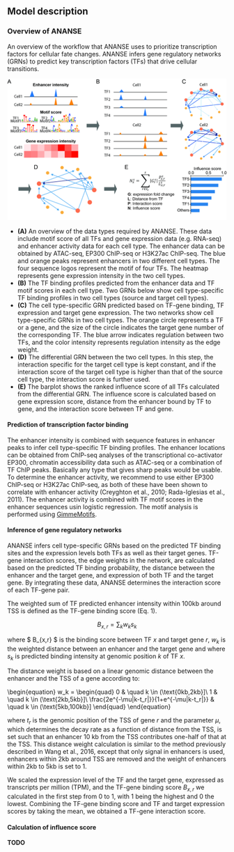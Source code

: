 ## Model description

### Overview of ANANSE

An overview of the workflow that ANANSE uses to prioritize transcription factors for cellular fate changes. ANANSE infers gene regulatory networks (GRNs) to predict key transcription factors (TFs) that drive cellular transitions.

![](img/Fig2.jpg)

* **(A)** An overview of the data types required by ANANSE. These data include motif score of all TFs and gene expression data (e.g. RNA-seq) and enhancer activity data for each cell type. The enhancer data can be obtained by ATAC-seq, EP300 ChIP-seq or H3K27ac ChIP-seq. The blue and orange peaks represent enhancers in two different cell types. The four sequence logos represent the motif of four TFs. The heatmap represents gene expression intensity in the two cell types. 
* **(B)** The TF binding profiles predicted from the enhancer data and TF motif scores in each cell type. Two GRNs below show cell type-specific TF binding profiles in two cell types (source and target cell types). 
* **(C)** The cell type-specific GRN predicted based on TF-gene binding, TF expression and target gene expression. The two networks show cell type-specific GRNs in two cell types. The orange circle represents a TF or a gene, and the size of the circle indicates the target gene number of the corresponding TF. The blue arrow indicates regulation between two TFs, and the color intensity represents regulation intensity as the edge weight.
* **(D)** The differential GRN between the two cell types. In this step, the interaction specific for the target cell type is kept constant, and if the interaction score of the target cell type is higher than that of the source cell type, the interaction score is further used. 
* **(E)** The barplot shows the ranked influence score of all TFs calculated from the differential GRN. The influence score is calculated based on gene expression score, distance from the enhancer bound by TF to gene, and the interaction score between TF and gene.


#### Prediction of transcription factor binding

The enhancer intensity is combined with sequence features in enhancer peaks to infer cell type-specific TF binding profiles. The enhancer locations can be obtained from ChIP-seq analyses of the transcriptional co-activator EP300, chromatin accessibility data such as ATAC-seq or a combination of TF ChIP peaks. Basically any type that gives sharp peaks would be usable. To determine the enhancer activity, we recommend to use either EP300 ChIP-seq or H3K27ac ChIP-seq, as both of these have been shown to correlate with enhancer activity (Creyghton et al., 2010; Rada-Iglesias et al., 2011). The enhancer activity is combined with TF motif scores in the enhancer sequences usin logistic regression. The motif analysis is performed using [GimmeMotifs](https://gimmemotifs.readthedocs.org).

#### Inference of gene regulatory networks

ANANSE infers cell type-specific GRNs based on the predicted TF binding sites and the expression levels both TFs as well as their target genes. TF-gene interaction scores, the edge weights in the network, are calculated based on the predicted TF binding probability, the distance between the enhancer and the target gene, and expression of both TF and the target gene. By integrating these data, ANANSE determines the interaction score of each TF-gene pair. 

The weighted sum of TF predicted enhancer intensity within 100kb around TSS is defined as the TF-gene binding score (Eq. 1). 

<!-- \begin{equation*} -->
$$ B_{x,r} = \sum_{k} w_k s_k $$
<!-- \end{equation*} -->

where $ B_{x,r} $ is the binding score between TF $x$ and target gene $r$, $w_k$ is the weighted distance between an enhancer and the target gene and where $s_k$ is predicted binding intensity at genomic position $k$ of TF $x$. 

The distance weight is based on a linear genomic distance between the enhancer and the TSS of a gene according to: 

\begin{equation}
w_k =
  \begin{quad}
    0               & \quad k \in (\text{0kb,2kb}]\\
    1               & \quad k \in (\text{2kb,5kb}]\\
    \frac{2e^{-\mu|k-t_r|}}{1+e^{-\mu|k-t_r|}}  & \quad k \in (\text{5kb,100kb}]
  \end{quad}
\end{equation}

where $t_r$ is the genomic position of the TSS of gene $r$ and the parameter $\mu$, which determines the decay rate as a function of distance from the TSS, is set such that an enhancer 10 kb from the TSS contributes one-half of that at the TSS. This distance weight calculation is similar to the method previously described in Wang et al., 2016, except that only signal in enhancers is used, enhancers within 2kb around TSS are removed and the weight of enhancers within 2kb to 5kb is set to 1.

We scaled the expression level of the TF and the target gene, expressed as transcripts per million (TPM), and the TF-gene binding score $B_{x,r}$  we calculated in the first step from 0 to 1, with 1 being the highest and 0 the lowest. Combining the TF-gene binding score and TF and target expression scores by taking the mean, we obtained a TF-gene interaction score.

#### Calculation of influence score

**TODO**